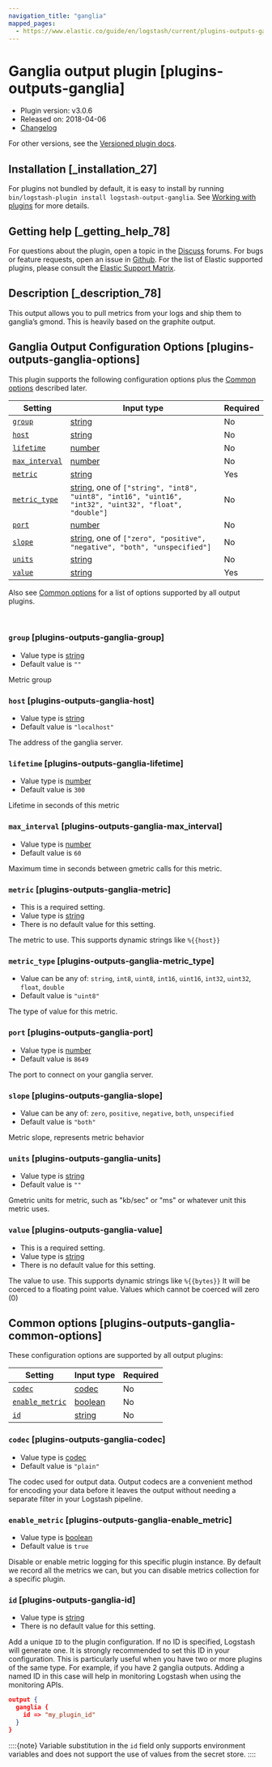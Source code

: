 ```yaml
---
navigation_title: "ganglia"
mapped_pages:
  - https://www.elastic.co/guide/en/logstash/current/plugins-outputs-ganglia.html
---
```


# Ganglia output plugin [plugins-outputs-ganglia]


* Plugin version: v3.0.6
* Released on: 2018-04-06
* [Changelog](https://github.com/logstash-plugins/logstash-output-ganglia/blob/v3.0.6/CHANGELOG.md)

For other versions, see the [Versioned plugin docs](logstash-docs://docs/reference/output-ganglia-index.md).

## Installation [_installation_27]

For plugins not bundled by default, it is easy to install by running `bin/logstash-plugin install logstash-output-ganglia`. See [Working with plugins](/reference/working-with-plugins.md) for more details.


## Getting help [_getting_help_78]

For questions about the plugin, open a topic in the [Discuss](http://discuss.elastic.co) forums. For bugs or feature requests, open an issue in [Github](https://github.com/logstash-plugins/logstash-output-ganglia). For the list of Elastic supported plugins, please consult the [Elastic Support Matrix](https://www.elastic.co/support/matrix#logstash_plugins).


## Description [_description_78]

This output allows you to pull metrics from your logs and ship them to ganglia’s gmond. This is heavily based on the graphite output.


## Ganglia Output Configuration Options [plugins-outputs-ganglia-options]

This plugin supports the following configuration options plus the [Common options](#plugins-outputs-ganglia-common-options) described later.

| Setting | Input type | Required |
| --- | --- | --- |
| [`group`](#plugins-outputs-ganglia-group) | [string](/reference/configuration-file-structure.md#string) | No |
| [`host`](#plugins-outputs-ganglia-host) | [string](/reference/configuration-file-structure.md#string) | No |
| [`lifetime`](#plugins-outputs-ganglia-lifetime) | [number](/reference/configuration-file-structure.md#number) | No |
| [`max_interval`](#plugins-outputs-ganglia-max_interval) | [number](/reference/configuration-file-structure.md#number) | No |
| [`metric`](#plugins-outputs-ganglia-metric) | [string](/reference/configuration-file-structure.md#string) | Yes |
| [`metric_type`](#plugins-outputs-ganglia-metric_type) | [string](/reference/configuration-file-structure.md#string), one of `["string", "int8", "uint8", "int16", "uint16", "int32", "uint32", "float", "double"]` | No |
| [`port`](#plugins-outputs-ganglia-port) | [number](/reference/configuration-file-structure.md#number) | No |
| [`slope`](#plugins-outputs-ganglia-slope) | [string](/reference/configuration-file-structure.md#string), one of `["zero", "positive", "negative", "both", "unspecified"]` | No |
| [`units`](#plugins-outputs-ganglia-units) | [string](/reference/configuration-file-structure.md#string) | No |
| [`value`](#plugins-outputs-ganglia-value) | [string](/reference/configuration-file-structure.md#string) | Yes |

Also see [Common options](#plugins-outputs-ganglia-common-options) for a list of options supported by all output plugins.

 

### `group` [plugins-outputs-ganglia-group]

* Value type is [string](/reference/configuration-file-structure.md#string)
* Default value is `""`

Metric group


### `host` [plugins-outputs-ganglia-host]

* Value type is [string](/reference/configuration-file-structure.md#string)
* Default value is `"localhost"`

The address of the ganglia server.


### `lifetime` [plugins-outputs-ganglia-lifetime]

* Value type is [number](/reference/configuration-file-structure.md#number)
* Default value is `300`

Lifetime in seconds of this metric


### `max_interval` [plugins-outputs-ganglia-max_interval]

* Value type is [number](/reference/configuration-file-structure.md#number)
* Default value is `60`

Maximum time in seconds between gmetric calls for this metric.


### `metric` [plugins-outputs-ganglia-metric]

* This is a required setting.
* Value type is [string](/reference/configuration-file-structure.md#string)
* There is no default value for this setting.

The metric to use. This supports dynamic strings like `%{{host}}`


### `metric_type` [plugins-outputs-ganglia-metric_type]

* Value can be any of: `string`, `int8`, `uint8`, `int16`, `uint16`, `int32`, `uint32`, `float`, `double`
* Default value is `"uint8"`

The type of value for this metric.


### `port` [plugins-outputs-ganglia-port]

* Value type is [number](/reference/configuration-file-structure.md#number)
* Default value is `8649`

The port to connect on your ganglia server.


### `slope` [plugins-outputs-ganglia-slope]

* Value can be any of: `zero`, `positive`, `negative`, `both`, `unspecified`
* Default value is `"both"`

Metric slope, represents metric behavior


### `units` [plugins-outputs-ganglia-units]

* Value type is [string](/reference/configuration-file-structure.md#string)
* Default value is `""`

Gmetric units for metric, such as "kb/sec" or "ms" or whatever unit this metric uses.


### `value` [plugins-outputs-ganglia-value]

* This is a required setting.
* Value type is [string](/reference/configuration-file-structure.md#string)
* There is no default value for this setting.

The value to use. This supports dynamic strings like `%{{bytes}}` It will be coerced to a floating point value. Values which cannot be coerced will zero (0)



## Common options [plugins-outputs-ganglia-common-options]

These configuration options are supported by all output plugins:

| Setting | Input type | Required |
| --- | --- | --- |
| [`codec`](#plugins-outputs-ganglia-codec) | [codec](/reference/configuration-file-structure.md#codec) | No |
| [`enable_metric`](#plugins-outputs-ganglia-enable_metric) | [boolean](/reference/configuration-file-structure.md#boolean) | No |
| [`id`](#plugins-outputs-ganglia-id) | [string](/reference/configuration-file-structure.md#string) | No |

### `codec` [plugins-outputs-ganglia-codec]

* Value type is [codec](/reference/configuration-file-structure.md#codec)
* Default value is `"plain"`

The codec used for output data. Output codecs are a convenient method for encoding your data before it leaves the output without needing a separate filter in your Logstash pipeline.


### `enable_metric` [plugins-outputs-ganglia-enable_metric]

* Value type is [boolean](/reference/configuration-file-structure.md#boolean)
* Default value is `true`

Disable or enable metric logging for this specific plugin instance. By default we record all the metrics we can, but you can disable metrics collection for a specific plugin.


### `id` [plugins-outputs-ganglia-id]

* Value type is [string](/reference/configuration-file-structure.md#string)
* There is no default value for this setting.

Add a unique `ID` to the plugin configuration. If no ID is specified, Logstash will generate one. It is strongly recommended to set this ID in your configuration. This is particularly useful when you have two or more plugins of the same type. For example, if you have 2 ganglia outputs. Adding a named ID in this case will help in monitoring Logstash when using the monitoring APIs.

```json
output {
  ganglia {
    id => "my_plugin_id"
  }
}
```

::::{note}
Variable substitution in the `id` field only supports environment variables and does not support the use of values from the secret store.
::::




